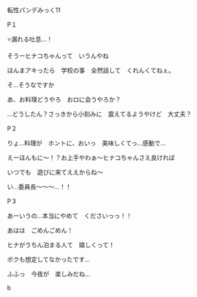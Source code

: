 転性パンデみっく11

P１

⭐️漏れる吐息…！

そうーヒナコちゃんって　いうんやね

ほんまアキったら　学校の事　全然話して　くれんくてねぇ。

そ…そうなですか

あ、お料理どうやろ　おロに会うやろか？

…どうしたん？さっきから小刻みに　震えてるようやけど　大丈夫？

P２

りょ…料理が　ホントに、おいっ　美味しくてっ…感動で…

えーほんもに〜！？お上手やわぁ〜ヒナコちゃんさえ良ければ

いつでも　遊びに来てええからね〜

い…委員長〜〜〜…！！

P３

あーいうの…本当にやめて　くださいっっ！！

あはは　ごめんごめん！

ヒナがうちん泊まる人て　嬉しくって！

ボクも想定してなかったです…

ふふっ　今夜が　楽しみだね…



b

